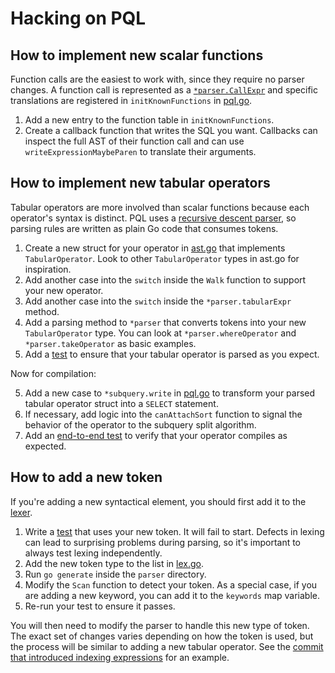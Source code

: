 # Hacking on PQL

## How to implement new scalar functions

Function calls are the easiest to work with,
since they require no parser changes.
A function call is represented as a [`*parser.CallExpr`][]
and specific translations are registered
in `initKnownFunctions` in [pql.go](pql.go).

1.  Add a new entry to the function table in `initKnownFunctions`.
2.  Create a callback function that writes the SQL you want.
    Callbacks can inspect the full AST of their function call
    and can use `writeExpressionMaybeParen` to translate their arguments.

[`*parser.CallExpr`]: https://pkg.go.dev/github.com/runreveal/pql/parser#CallExpr

## How to implement new tabular operators

Tabular operators are more involved than scalar functions
because each operator's syntax is distinct.
PQL uses a [recursive descent parser][],
so parsing rules are written as plain Go code that consumes tokens.

1.  Create a new struct for your operator in [ast.go](parser/ast.go)
    that implements `TabularOperator`.
    Look to other `TabularOperator` types in ast.go
    for inspiration.
2.  Add another case into the `switch` inside the `Walk` function
    to support your new operator.
3.  Add another case into the `switch` inside the `*parser.tabularExpr` method.
4.  Add a parsing method to `*parser`
    that converts tokens into your new `TabularOperator` type.
    You can look at `*parser.whereOperator` and `*parser.takeOperator`
    as basic examples.
5.  Add a [test](parser/parser_test.go)
    to ensure that your tabular operator is parsed as you expect.

Now for compilation:

5.  Add a new case to `*subquery.write` in [pql.go](pql.go)
    to transform your parsed tabular operator struct into a `SELECT` statement.
6.  If necessary, add logic into the `canAttachSort` function
    to signal the behavior of the operator to the subquery split algorithm.
7.  Add an [end-to-end test](testdata/Goldens/README.md)
    to verify that your operator compiles as expected.

[recursive descent parser]: https://en.wikipedia.org/wiki/Recursive_descent_parser

## How to add a new token

If you're adding a new syntactical element, you should first add it to the [lexer](parser/lex.go).

1.  Write a [test](parser/lex_test.go) that uses your new token.
    It will fail to start.
    Defects in lexing can lead to surprising problems during parsing,
    so it's important to always test lexing independently.
2.  Add the new token type to the list in [lex.go](parser/lex.go).
3.  Run `go generate` inside the `parser` directory.
4.  Modify the `Scan` function to detect your token.
    As a special case, if you are adding a new keyword,
    you can add it to the `keywords` map variable.
5.  Re-run your test to ensure it passes.

You will then need to modify the parser to handle this new type of token.
The exact set of changes varies depending on how the token is used,
but the process will be similar to adding a new tabular operator.
See the [commit that introduced indexing expressions][304dbdfab] for an example.

[304dbdfab]: https://github.com/runreveal/pql/commit/304dbdfaba9efd3ee3c894ac4c2140619033d7b2
